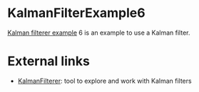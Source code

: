 # KalmanFilterExample6

[Kalman filterer example](https://github.com/richelbilderbeek/KalmanFilterExample) 6 is an example to use a Kalman filter.

# External links

 * [KalmanFilterer](https://github.com/richelbilderbeek/KalmanFilterer): tool to explore and work with Kalman filters
